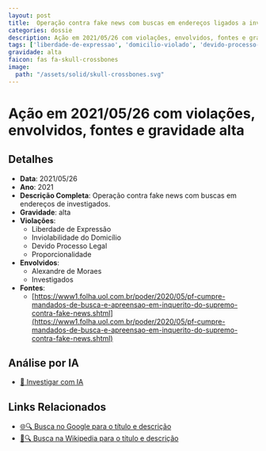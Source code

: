 ```yaml
---
layout: post
title:  Operação contra fake news com buscas em endereços ligados a investigados
categories: dossie
description: Ação em 2021/05/26 com violações, envolvidos, fontes e gravidade alta
tags: ['liberdade-de-expressao', 'domicilio-violado', 'devido-processo-legal', 'proporcionalidade', 'alexandre-de-moraes', 'investigados', 'gravidade-alta']
gravidade: alta
faicon: fas fa-skull-crossbones
image:
  path: "/assets/solid/skull-crossbones.svg"
---
```


# Ação em 2021/05/26 com violações, envolvidos, fontes e gravidade alta

## Detalhes
- **Data**: 2021/05/26
- **Ano**: 2021
- **Descrição Completa**: Operação contra fake news com buscas em endereços de investigados.
- **Gravidade**: alta <i class="fas fa-skull-crossbones fa-2x"></i>
- **Violações**:
  - Liberdade de Expressão
  - Inviolabilidade do Domicílio
  - Devido Processo Legal
  - Proporcionalidade
- **Envolvidos**:
  - Alexandre de Moraes
  - Investigados
- **Fontes**:
  - [https://www1.folha.uol.com.br/poder/2020/05/pf-cumpre-mandados-de-busca-e-apreensao-em-inquerito-do-supremo-contra-fake-news.shtml](https://www1.folha.uol.com.br/poder/2020/05/pf-cumpre-mandados-de-busca-e-apreensao-em-inquerito-do-supremo-contra-fake-news.shtml)

## Análise por IA
- [🤖 Investigar com IA](https://www.perplexity.ai/search?q=%22Alexandre%20de%20Moraes%22%20Opera%C3%A7%C3%A3o%20contra%20fake%20news%20com%20buscas%20em%20endere%C3%A7os%20ligados%20a%20investigados%20Opera%C3%A7%C3%A3o%20contra%20fake%20news%20com%20buscas%20em%20endere%C3%A7os%20de%20investigados.%20Liberdade%20de%20Express%C3%A3o%20Inviolabilidade%20do%20Domic%C3%ADlio%20Devido%20Processo%20Legal%20Proporcionalidade%202021%20gravidade%20alta)

## Links Relacionados
- [🌐🔍 Busca no Google para o título e descrição](https://www.google.com/search?q=%22Alexandre%20de%20Moraes%22%20Opera%C3%A7%C3%A3o%20contra%20fake%20news%20com%20buscas%20em%20endere%C3%A7os%20ligados%20a%20investigados%20Opera%C3%A7%C3%A3o%20contra%20fake%20news%20com%20buscas%20em%20endere%C3%A7os%20de%20investigados.%20Liberdade%20de%20Express%C3%A3o%20Inviolabilidade%20do%20Domic%C3%ADlio%20Devido%20Processo%20Legal%20Proporcionalidade%202021%20gravidade%20alta)
- [📖🔍 Busca na Wikipedia para o título e descrição](https://pt.wikipedia.org/w/index.php?search=%22Alexandre%20de%20Moraes%22%20Opera%C3%A7%C3%A3o%20contra%20fake%20news%20com%20buscas%20em%20endere%C3%A7os%20ligados%20a%20investigados%20Opera%C3%A7%C3%A3o%20contra%20fake%20news%20com%20buscas%20em%20endere%C3%A7os%20de%20investigados.%20Liberdade%20de%20Express%C3%A3o%20Inviolabilidade%20do%20Domic%C3%ADlio%20Devido%20Processo%20Legal%20Proporcionalidade%202021%20gravidade%20alta)


